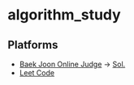 # algorithm_study

## Platforms
  * [Baek Joon Online Judge](https://www.acmicpc.net/) -> [Sol.](https://github.com/JoonHyeok-hozy-Kim/algorithm_study/blob/main/BaekJoon/sol.md)
  * [Leet Code](https://leetcode.com/)


